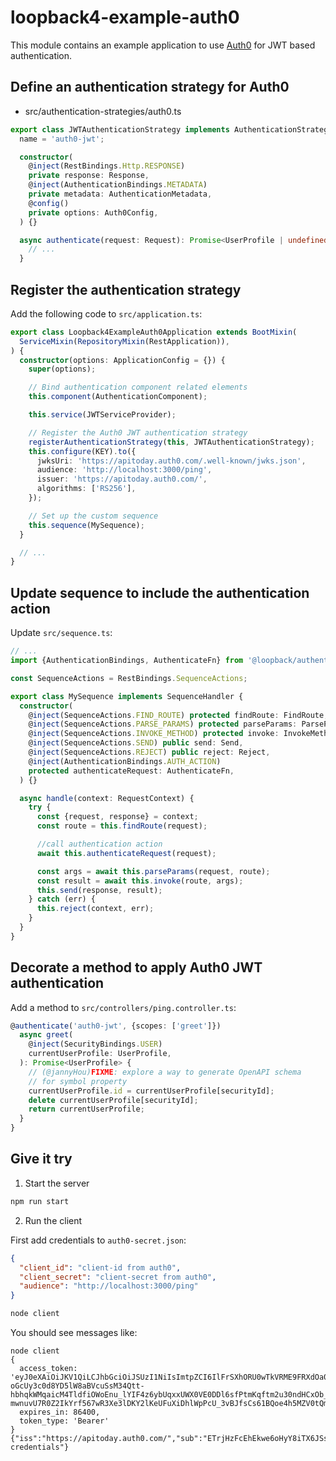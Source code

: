 # loopback4-example-auth0

This module contains an example application to use [Auth0](https://auth0.com/) for JWT based authentication.

## Define an authentication strategy for Auth0

- src/authentication-strategies/auth0.ts

```ts
export class JWTAuthenticationStrategy implements AuthenticationStrategy {
  name = 'auth0-jwt';

  constructor(
    @inject(RestBindings.Http.RESPONSE)
    private response: Response,
    @inject(AuthenticationBindings.METADATA)
    private metadata: AuthenticationMetadata,
    @config()
    private options: Auth0Config,
  ) {}

  async authenticate(request: Request): Promise<UserProfile | undefined> {
    // ...
  }
```

## Register the authentication strategy

Add the following code to `src/application.ts`:

```ts
export class Loopback4ExampleAuth0Application extends BootMixin(
  ServiceMixin(RepositoryMixin(RestApplication)),
) {
  constructor(options: ApplicationConfig = {}) {
    super(options);

    // Bind authentication component related elements
    this.component(AuthenticationComponent);

    this.service(JWTServiceProvider);

    // Register the Auth0 JWT authentication strategy
    registerAuthenticationStrategy(this, JWTAuthenticationStrategy);
    this.configure(KEY).to({
      jwksUri: 'https://apitoday.auth0.com/.well-known/jwks.json',
      audience: 'http://localhost:3000/ping',
      issuer: 'https://apitoday.auth0.com/',
      algorithms: ['RS256'],
    });

    // Set up the custom sequence
    this.sequence(MySequence);
  }

  // ...
}
```

## Update sequence to include the authentication action

Update `src/sequence.ts`:

```ts
// ...
import {AuthenticationBindings, AuthenticateFn} from '@loopback/authentication';

const SequenceActions = RestBindings.SequenceActions;

export class MySequence implements SequenceHandler {
  constructor(
    @inject(SequenceActions.FIND_ROUTE) protected findRoute: FindRoute,
    @inject(SequenceActions.PARSE_PARAMS) protected parseParams: ParseParams,
    @inject(SequenceActions.INVOKE_METHOD) protected invoke: InvokeMethod,
    @inject(SequenceActions.SEND) public send: Send,
    @inject(SequenceActions.REJECT) public reject: Reject,
    @inject(AuthenticationBindings.AUTH_ACTION)
    protected authenticateRequest: AuthenticateFn,
  ) {}

  async handle(context: RequestContext) {
    try {
      const {request, response} = context;
      const route = this.findRoute(request);

      //call authentication action
      await this.authenticateRequest(request);

      const args = await this.parseParams(request, route);
      const result = await this.invoke(route, args);
      this.send(response, result);
    } catch (err) {
      this.reject(context, err);
    }
  }
}
```

## Decorate a method to apply Auth0 JWT authentication

Add a method to `src/controllers/ping.controller.ts`:

```ts
@authenticate('auth0-jwt', {scopes: ['greet']})
  async greet(
    @inject(SecurityBindings.USER)
    currentUserProfile: UserProfile,
  ): Promise<UserProfile> {
    // (@jannyHou)FIXME: explore a way to generate OpenAPI schema
    // for symbol property
    currentUserProfile.id = currentUserProfile[securityId];
    delete currentUserProfile[securityId];
    return currentUserProfile;
  }
}
```

## Give it try

1. Start the server

```sh
npm run start
```

2. Run the client

First add credentials to `auth0-secret.json`:

```json
{
  "client_id": "client-id from auth0",
  "client_secret": "client-secret from auth0",
  "audience": "http://localhost:3000/ping"
}
```

```sh
node client
```

You should see messages like:

```
node client
{
  access_token: 'eyJ0eXAiOiJKV1QiLCJhbGciOiJSUzI1NiIsImtpZCI6IlFrSXhORU0wTkVRME9FRXdOa0k0TURBelJqTTJPVVl6TVRrMk9ESTVRelkxTXpsRk5rTTBNZyJ9.eyJpc3MiOiJodHRwczovL2FwaXRvZGF5LmF1dGgwLmNvbS8iLCJzdWIiOiJFVHJqSHpGY0VoRWt3ZTZvSHlZOGlUWDZKU3MxVnA0M0BjbGllbnRzIiwiYXVkIjoiaHR0cDovL2xvY2FsaG9zdDozMDAwL3BpbmciLCJpYXQiOjE1NzAyMjA4NDEsImV4cCI6MTU3MDMwNzI0MSwiYXpwIjoiRVRyakh6RmNFaEVrd2U2b0h5WThpVFg2SlNzMVZwNDMiLCJzY29wZSI6ImdyZWV0IiwiZ3R5IjoiY2xpZW50LWNyZWRlbnRpYWxzIn0.h8yrNQSU5FqdzTjFYawV_nUBv43hHeSghCJOdupfHR5lM_kvGq5MnEfsX6-oGcUy3c0d8YD5lW8aBVcuSsM34Qtt-hbhqkWMqaicM4TldfiOWoEnu_lYIF4z6ybUqxxUWX0VE0DDl6sfPtmKqftm2u30ndHCxOb_2nEg_mon9Wmp8kRIpWIKAVLrQ8wObdCwnjIinK5h2HlWe0z53hPBKpaBeLW1y3uWbWAJ2UUOuEfK2Bn3KQ9TpO-mwnuvU7R0Z2IkYrf567wR3Xe3lDKY2lKeUFuXiDhlWpPcU_3vBJfsCs61BQoe4h5MZV0tQmdUJxdsqg4KYmpf_RKGd2djWw',
  expires_in: 86400,
  token_type: 'Bearer'
}
{"iss":"https://apitoday.auth0.com/","sub":"ETrjHzFcEhEkwe6oHyY8iTX6JSs1Vp43@clients","aud":"http://localhost:3000/ping","iat":1570220841,"exp":1570307241,"azp":"ETrjHzFcEhEkwe6oHyY8iTX6JSs1Vp43","scope":"greet","gty":"client-credentials"}

```
